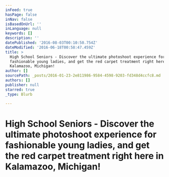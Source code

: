 ```yaml
---
inFeed: true
hasPage: false
inNav: false
isBasedOnUrl: ''
inLanguage: null
keywords: []
description: ''
datePublished: '2016-08-03T00:10:50.754Z'
dateModified: '2016-06-18T00:58:47.459Z'
title: >
  High School Seniors - Discover the ultimate photoshoot experience for
  fashionable young ladies, and get the red carpet treatment right here in
  Kalamazoo, Michigan!
author: []
sourcePath: _posts/2016-01-23-2e811986-9584-4598-9203-fd348d4ccfc8.md
authors: []
publisher: null
starred: true
_type: Blurb

---
```

# High School Seniors - Discover the ultimate photoshoot experience for fashionable young ladies, and get the red carpet treatment right here in Kalamazoo, Michigan!